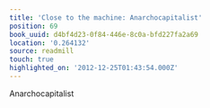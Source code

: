 ```yaml
---
title: 'Close to the machine: Anarchocapitalist'
position: 69
book_uuid: d4bf4d23-0f84-446e-8c0a-bfd227fa2a69
location: '0.264132'
source: readmill
touch: true
highlighted_on: '2012-12-25T01:43:54.000Z'
---
```


Anarchocapitalist